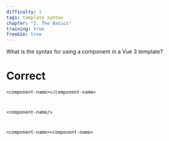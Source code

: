 ```yaml
---
difficulty: 1
tags: template syntax
chapter: "2. The Basics"
training: true
freebie: true
---
```


What is the syntax for using a component in a Vue 3 template?

# Correct

```
<component-name></component-name>
```

#

```
<component-name/>
```

#

```
<component-name><component-name>
```
